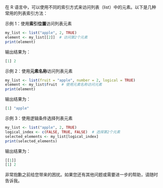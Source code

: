 在 R 语言中，可以使用不同的索引方式来访问列表（list）中的元素。以下是几种常用的列表索引方法：

示例 1：使用**索引位置**访问列表元素
```R
my_list <- list("apple", 2, TRUE)
element <- my_list[[2]]  # 访问第2个元素
print(element)
```
输出结果为：
```R
[1] 2
```

示例 2：使用**元素名称**访问列表元素
```R
my_list <- list(fruit = "apple", number = 2, logical = TRUE)
element <- my_list$fruit  # 使用元素名称访问元素
print(element)
```
输出结果为：
```R
[1] "apple"
```

示例 3：使用逻辑条件选择列表元素
```R
my_list <- list("apple", 2, TRUE)
logical_index <- c(FALSE, TRUE, FALSE)  # 选择第2个元素
selected_elements <- my_list[logical_index]
print(selected_elements)
```
输出结果为：
```R
[[1]]
[1] 2
```

非常抱歉之前给您带来的困扰。如果您还有其他问题或需要进一步的帮助，请随时告诉我。